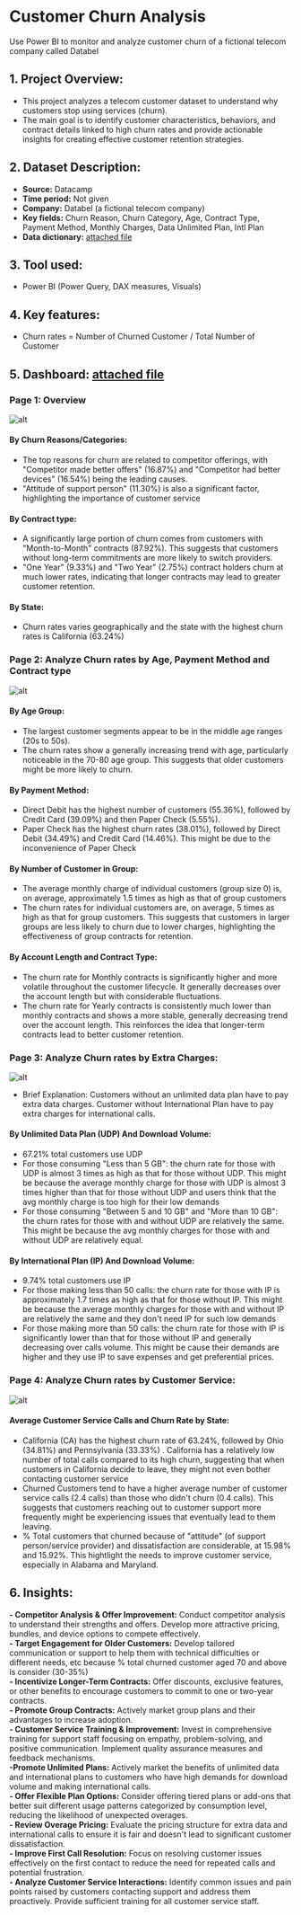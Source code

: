 # Customer Churn Analysis
Use Power BI to monitor and analyze customer churn of a fictional telecom company called Databel
## 1. Project Overview:
- This project analyzes a telecom customer dataset to understand why customers stop using services (churn).
- The main goal is to identify customer characteristics, behaviors, and contract details linked to high churn rates and provide actionable insights for creating effective customer retention strategies.
## 2. Dataset Description:
- **Source:** Datacamp
- **Time period:** Not given
- **Company:** Databel (a fictional telecom company)
- **Key fields:** Churn Reason, Churn Category, Age, Contract Type, Payment Method, Monthly Charges, Data Unlimited Plan, Intl Plan
- **Data dictionary:** [attached file](https://github.com/NguyenPhuongNghi/Customer-Churn-Analysis/blob/main/data%20dictionary%20(customer%20churn%20analysis).pdf)
## 3. Tool used:
- Power BI (Power Query, DAX measures, Visuals)
## 4. Key features:
- Churn rates = Number of Churned Customer / Total Number of Customer
## 5. Dashboard: [attached file](https://github.com/NguyenPhuongNghi/Customer-Churn-Analysis/blob/main/Customer%20Churn%20Analysis.pbix)
### Page 1: Overview
![alt](https://github.com/NguyenPhuongNghi/Customer-Churn-Analysis/blob/main/photo/Screenshot%202025-05-28%20151950.png?raw=true)
#### By Churn Reasons/Categories:
- The top reasons for churn are related to competitor offerings, with "Competitor made better offers" (16.87%) and "Competitor had better devices" (16.54%) being the leading causes.
- "Attitude of support person" (11.30%) is also a significant factor, highlighting the importance of customer service<br>
#### By Contract type:
- A significantly large portion of churn comes from customers with "Month-to-Month" contracts (87.92%). This suggests that customers without long-term commitments are more likely to switch providers.
- "One Year" (9.33%) and "Two Year" (2.75%) contract holders churn at much lower rates, indicating that longer contracts may lead to greater customer retention.<br>
#### By State:
- Churn rates varies geographically and the state with the highest churn rates is California (63.24%)
### Page 2: Analyze Churn rates by Age, Payment Method and Contract type
![alt](https://github.com/NguyenPhuongNghi/Customer-Churn-Analysis/blob/main/photo/Screenshot%202025-05-28%20152442.png?raw=true)
#### By Age Group:
- The largest customer segments appear to be in the middle age ranges (20s to 50s).
- The churn rates show a generally increasing trend with age, particularly noticeable in the 70-80 age group. This suggests that older customers might be more likely to churn.
#### By Payment Method:
- Direct Debit has the highest number of customers (55.36%), followed by Credit Card (39.09%) and then Paper Check (5.55%).
- Paper Check has the highest churn rates (38.01%), followed by Direct Debit (34.49%) and Credit Card (14.46%). This might be due to the inconvenience of Paper Check
#### By Number of Customer in Group:
- The average monthly charge of individual customers (group size 0) is, on average, approximately 1.5 times as high as that of group customers
- The churn rates for individual customers are, on average, 5 times as high as that for group customers. This suggests that customers in larger groups are less likely to churn due to lower charges, highlighting the effectiveness of group contracts for retention.
#### By Account Length and Contract Type:
- The churn rate for Monthly contracts is significantly higher and more volatile throughout the customer lifecycle. It generally decreases over the account length but with considerable fluctuations.
- The churn rate for Yearly contracts is consistently much lower than monthly contracts and shows a more stable, generally decreasing trend over the account length. This reinforces the idea that longer-term contracts lead to better customer retention.
### Page 3: Analyze Churn rates by Extra Charges:
![alt](https://github.com/NguyenPhuongNghi/Customer-Churn-Analysis/blob/main/photo/Screenshot%202025-05-28%20152208.png?raw=true)
- Brief Explanation: Customers without an unlimited data plan have to pay extra data charges. Customer without International Plan have to pay extra charges for international calls.
#### By Unlimited Data Plan (UDP) And Download Volume:
- 67.21% total customers use UDP
- For those consuming "Less than 5 GB": the churn rate for those with UDP is almost 3 times as high as that for those without UDP. This might be because the average monthly charge for those with UDP is almost 3 times higher than that for those without UDP and users think that the avg monthly charge is too high for their low demands
- For those consuming "Between 5 and 10 GB" and "More than 10 GB": the churn rates for those with and without UDP are relatively the same. This might be because the avg monthly charges for those with and without UDP are relatively equal.
#### By International Plan (IP) And Download Volume:
- 9.74% total customers use IP
- For those making less than 50 calls: the churn rate for those with IP is approximately 1.7 times as high as that for those without IP. This might be because the average monthly charges for those with and without IP are relatively the same and they don't need IP for such low demands
- For those making more than 50 calls: the churn rate for those with IP is significantly lower than that for those without IP and generally decreasing over calls volume. This might be cause their demands are higher and they use IP to save expenses and get preferential prices.
### Page 4: Analyze Churn rates by Customer Service:
![alt](https://github.com/NguyenPhuongNghi/Customer-Churn-Analysis/blob/main/photo/Screenshot%202025-05-28%20162114.png?raw=true)
#### Average Customer Service Calls and Churn Rate by State:
- California (CA) has the highest churn rate of 63.24%, followed by Ohio (34.81%) and Pennsylvania (33.33%) . California has a relatively low number of total calls compared to its high churn, suggesting that when customers in California decide to leave, they might not even bother contacting customer service 
- Churned Customers tend to have a higher average number of customer service calls (2.4 calls) than those who didn't churn (0.4 calls). This suggests that customers reaching out to customer support more frequently might be experiencing issues that eventually lead to them leaving.
- % Total customers that churned because of "attitude" (of support person/service provider) and dissatisfaction are considerable, at 15.98% and 15.92%. This hightlight the needs to improve customer service, especially in Alabama and Maryland.
## 6. Insights:
**- Competitor Analysis & Offer Improvement:** Conduct competitor analysis to understand their strengths and offers. Develop more attractive pricing, bundles, and device options to compete effectively.
<br> **- Target Engagement for Older Customers:** Develop tailored communication or support to help them with technical difficulties or different needs, etc because % total churned customer aged 70 and above is consider (30-35%)
<br> **- Incentivize Longer-Term Contracts:** Offer discounts, exclusive features, or other benefits to encourage customers to commit to one or two-year contracts.
<br> **- Promote Group Contracts:** Actively market group plans and their advantages to increase adoption.
<br> **- Customer Service Training & Improvement:** Invest in comprehensive training for support staff focusing on empathy, problem-solving, and positive communication. Implement quality assurance measures and feedback mechanisms.
<br> **-Promote Unlimited Plans:** Actively market the benefits of unlimited data and international plans to customers who have high demands for download volume and making international calls.
<br> **- Offer Flexible Plan Options:** Consider offering tiered plans or add-ons that better suit different usage patterns categorized by consumption level, reducing the likelihood of unexpected overages.
<br> **- Review Overage Pricing:** Evaluate the pricing structure for extra data and international calls to ensure it is fair and doesn't lead to significant customer dissatisfaction.
<br> **- Improve First Call Resolution:** Focus on resolving customer issues effectively on the first contact to reduce the need for repeated calls and potential frustration.
<br> **- Analyze Customer Service Interactions:** Identify common issues and pain points raised by customers contacting support and address them proactively. Provide sufficient training for all customer service staff. 



